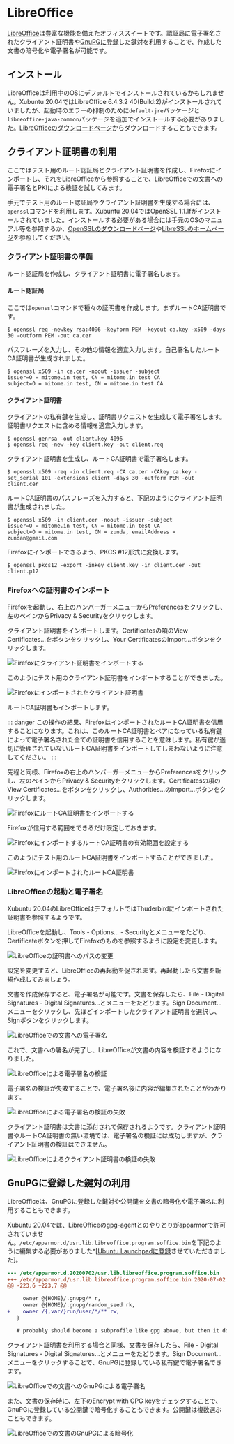 # LibreOffice
[LibreOffice](https://ja.libreoffice.org/)は豊富な機能を備えたオフィススイートです。認証局に電子署名されたクライアント証明書や[GnuPGに登録](../email/keyManagement.md)した鍵対を利用することで、作成した文書の暗号化や電子署名が可能です。

## インストール
LibreOfficeは利用中のOSにデフォルトでインストールされているかもしれません。Xubuntu 20.04ではLibreOffice 6.4.3.2 40(Build:2)がインストールされていましたが、起動時のエラーの抑制のために`default-jre`パッケージと`libreoffice-java-common`パッケージを追加でインストールする必要がありました。[LibreOfficeのダウンロードページ](https://ja.libreoffice.org/download/download/)からダウンロードすることもできます。

## クライアント証明書の利用
ここではテスト用のルート認証局とクライアント証明書を作成し、Firefoxにインポートし、それをLibreOfficeから参照することで、LibreOfficeでの文書への電子署名とPKIによる検証を試してみます。

手元でテスト用のルート認証局やクライアント証明書を生成する場合には、`openssl`コマンドを利用します。Xubuntu 20.04ではOpenSSL 1.1.1fがインストールされていました。インストールする必要がある場合には手元のOSのマニュアル等を参照するか、[OpenSSLのダウンロードページ](https://www.openssl.org/source/)や[LibreSSLのホームページ](https://www.libressl.org/)を参照してください。

### クライアント証明書の準備
ルート認証局を作成し、クライアント証明書に電子署名します。

#### ルート認証局
ここでは`openssl`コマンドで種々の証明書を作成します。まずルートCA証明書です。

```
$ openssl req -newkey rsa:4096 -keyform PEM -keyout ca.key -x509 -days 30 -outform PEM -out ca.cer
```

パスフレーズを入力し、その他の情報を適宜入力します。自己署名したルートCA証明書が生成されました。

```
$ openssl x509 -in ca.cer -noout -issuer -subject
issuer=O = mitome.in test, CN = mitome.in test CA
subject=O = mitome.in test, CN = mitome.in test CA
```

#### クライアント証明書
クライアントの私有鍵を生成し、証明書リクエストを生成して電子署名します。証明書リクエストに含める情報を適宜入力します。

```
$ openssl genrsa -out client.key 4096
$ openssl req -new -key client.key -out client.req
```

クライアント証明書を生成し、ルートCA証明書で電子署名します。

```
$ openssl x509 -req -in client.req -CA ca.cer -CAkey ca.key -set_serial 101 -extensions client -days 30 -outform PEM -out client.cer
```

ルートCA証明書のパスフレーズを入力すると、下記のようにクライアント証明書が生成されました。

```
$ openssl x509 -in client.cer -noout -issuer -subject
issuer=O = mitome.in test, CN = mitome.in test CA
subject=O = mitome.in test, CN = zunda, emailAddress = zundan@gmail.com
```

Firefoxにインポートできるよう、PKCS #12形式に変換します。

```
$ openssl pkcs12 -export -inkey client.key -in client.cer -out client.p12
```

### Firefoxへの証明書のインポート
Firefoxを起動し、右上のハンバーガーメニューからPreferencesをクリックし、左のペインからPrivacy & Securityをクリックします。

クライアント証明書をインポートします。Certificatesの項のView Certificates...をボタンをクリックし、Your CertificatesのImport...ボタンをクリックします。

![Firefoxにクライアント証明書をインポートする](/firefox-import-clientcert.png)

このようにテスト用のクライアント証明書をインポートすることができました。

![Firefoxにインポートされたクライアント証明書](/firefox-view-clientcert.png)

ルートCA証明書もインポートします。

::: danger
この操作の結果、FirefoxはインポートされたルートCA証明書を信用することになります。これは、このルートCA証明書とペアになっている私有鍵によって電子署名された全ての証明書を信用することを意味します。私有鍵が適切に管理されていないルートCA証明書をインポートしてしまわないように注意してください。
:::

先程と同様、Firefoxの右上のハンバーガーメニューからPreferencesをクリックし、左のペインからPrivacy & Securityをクリックします。Certificatesの項のView Certificates...をボタンをクリックし、Authorities...のImport...ボタンをクリックします。

![FirefoxにルートCA証明書をインポートする](/firefox-import-ca.png)

Firefoxが信用する範囲をできるだけ限定しておきます。

![FirefoxにインポートするルートCA証明書の有効範囲を設定する](/firefox-import-ca-confirm.png)

このようにテスト用のルートCA証明書をインポートすることができました。

![FirefoxにインポートされたルートCA証明書](/firefox-view-ca.png)

### LibreOfficeの起動と電子署名
Xubuntu 20.04のLibreOfficeはデフォルトではThuderbirdにインポートされた証明書を参照するようです。

LibreOfficeを起動し、Tools - Options... - Securityとメニューをたどり、Certificateボタンを押してFirefoxのものを参照するように設定を変更します。

![LibreOfficeの証明書へのパスの変更](/libreoffice-cert-path.png)

設定を変更すると、LibreOfficeの再起動を促されます。再起動したら文書を新規作成してみましょう。

文書を作成保存すると、電子署名が可能です。文書を保存したら、File - Digital Signatures - Digital Signatures...とメニューをたどります。Sign Document...メニューをクリックし、先ほどインポートしたクライアント証明書を選択し、Signボタンをクリックします。

![LibreOfficeでの文書への電子署名](/libreoffice-sign.png)

これで、文書への署名が完了し、LibreOfficeが文書の内容を検証するようになりました。

![LibreOfficeによる電子署名の検証](/libreoffice-verify.png)

電子署名の検証が失敗することで、電子署名後に内容が編集されたことがわかります。

![LibreOfficeによる電子署名の検証の失敗](/libreoffice-verify-failed.png)

クライアント証明書は文書に添付されて保存されるようです。クライアント証明書やルートCA証明書の無い環境では、電子署名の検証には成功しますが、クライアント証明書の検証はできません。

![LibreOfficeによるクライアント証明書の検証の失敗](/libreoffice-sign-noca.png)

## GnuPGに登録した鍵対の利用
LibreOfficeは、GnuPGに登録した鍵対や公開鍵を文書の暗号化や電子署名に利用することもできます。

Xubuntu 20.04では、LibreOfficeのgpg-agentとのやりとりがapparmorで許可されていません。`/etc/apparmor.d/usr.lib.libreoffice.program.soffice.bin`を下記のように編集する必要がありました^[[Ubuntu Launchpadに登録](https://bugs.launchpad.net/ubuntu/+source/libreoffice/+bug/1886092)させていただきました]。

```diff
--- /etc/apparmor.d.20200702/usr.lib.libreoffice.program.soffice.bin	2019-10-03 10:31:21.000000000 -1000
+++ /etc/apparmor.d/usr.lib.libreoffice.program.soffice.bin	2020-07-02 08:59:44.516754728 -1000
@@ -223,6 +223,7 @@

     owner @{HOME}/.gnupg/* r,
     owner @{HOME}/.gnupg/random_seed rk,
+    owner /{,var/}run/user/*/** rw,
   }

   # probably should become a subprofile like gpg above, but then it doesn't
```

クライアント証明書を利用する場合と同様、文書を保存したら、File - Digital Signatures - Digital Signatures...とメニューをたどります。Sign Document...メニューをクリックすることで、GnuPGに登録している私有鍵で電子署名できます。

![LibreOfficeでの文書へのGnuPGによる電子署名](/libreoffice-sign-gpg.png)

また、文書の保存時に、左下のEncrypt with GPG keyをチェックすることで、GnuPGに登録している公開鍵で暗号化することもできます。公開鍵は複数選ぶこともできます。

![LibreOfficeでの文書のGnuPGによる暗号化](/libreoffice-encrypt-gpg.png)
